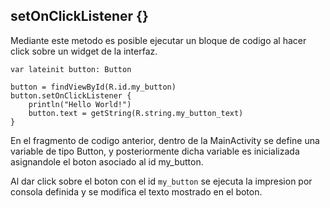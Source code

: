 ## setOnClickListener {}

Mediante este metodo es posible ejecutar un bloque de codigo al hacer click sobre un widget de la interfaz.

    var lateinit button: Button

    button = findViewById(R.id.my_button)
    button.setOnClickListener {
        println("Hello World!")
        button.text = getString(R.string.my_button_text)
    }

En el fragmento de codigo anterior, dentro de la MainActivity se define una variable de tipo Button, y posteriormente dicha variable es inicializada asignandole el boton asociado al id my_button.

Al dar click sobre el boton con el id `my_button` se ejecuta la impresion por consola definida y se modifica el texto mostrado en el boton.